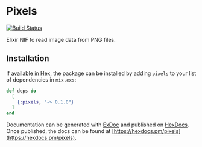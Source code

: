 # Pixels

[![Build Status](https://travis-ci.org/arjan/pixels.svg?branch=master)](https://travis-ci.org/arjan/pixels)

Elixir NIF to read image data from PNG files.



## Installation

If [available in Hex](https://hex.pm/docs/publish), the package can be installed
by adding `pixels` to your list of dependencies in `mix.exs`:

```elixir
def deps do
  [
    {:pixels, "~> 0.1.0"}
  ]
end
```

Documentation can be generated with [ExDoc](https://github.com/elixir-lang/ex_doc)
and published on [HexDocs](https://hexdocs.pm). Once published, the docs can
be found at [https://hexdocs.pm/pixels](https://hexdocs.pm/pixels).
